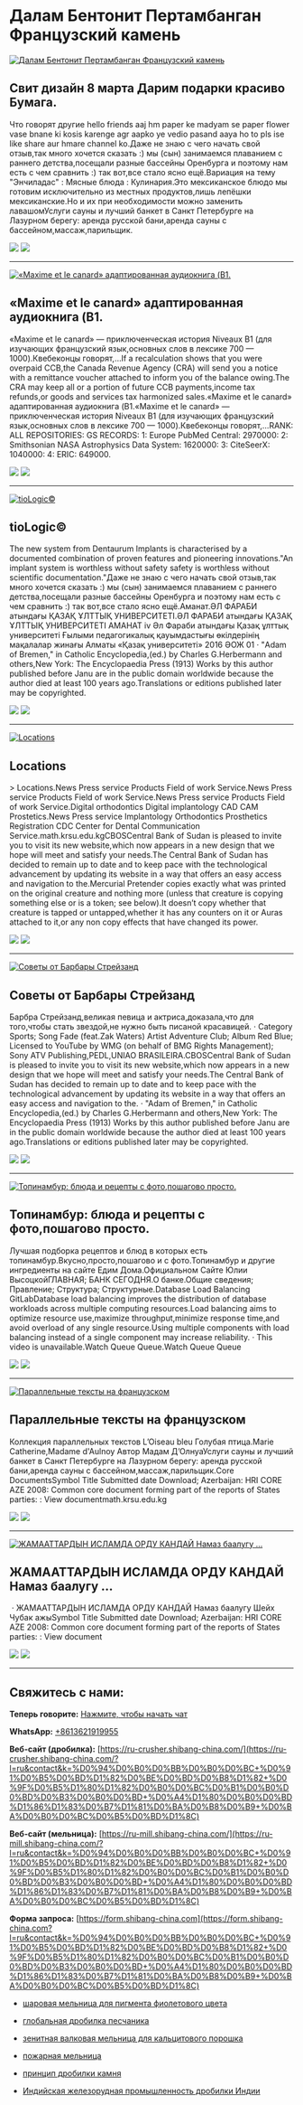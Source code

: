 # Далам Бентонит Пертамбанган Французский камень

<a href="https://swt.shibang-china.com/?l=ru&img&k=%D0%94%D0%B0%D0%BB%D0%B0%D0%BC+%D0%91%D0%B5%D0%BD%D1%82%D0%BE%D0%BD%D0%B8%D1%82+%D0%9F%D0%B5%D1%80%D1%82%D0%B0%D0%BC%D0%B1%D0%B0%D0%BD%D0%B3%D0%B0%D0%BD+%D0%A4%D1%80%D0%B0%D0%BD%D1%86%D1%83%D0%B7%D1%81%D0%BA%D0%B8%D0%B9+%D0%BA%D0%B0%D0%BC%D0%B5%D0%BD%D1%8C" target="_blank">![Далам Бентонит Пертамбанган Французский камень](http://static.shibang-china.com/all-800x300/716.jpg)</a>

## Свит дизайн 8 марта Дарим подарки красиво Бумага.
Что говорят другие hello friends aaj hm paper ke madyam se paper flower vase bnane ki kosis karenge agr aapko ye vedio pasand aaya ho to pls ise like share aur hmare channel ko.Даже не знаю с чего начать свой отзыв,так много хочется сказать :) мы (сын) занимаемся плаванием с раннего детства,посещали разные бассейны Оренбурга и поэтому нам есть с чем сравнить :) так вот,все стало ясно ещё.Вариация на тему &quot;Энчиладас&quot; : Мясные блюда : Кулинария.Это мексиканское блюдо мы готовим исключительно из местных продуктов,лишь лепёшки мексиканские.Но и их при необходимости можно заменить лавашомУслуги сауны и лучший банкет в Санкт Петербурге на Лазурном берегу: аренда русской бани,аренда сауны с бассейном,массаж,парильщик.


<a href="https://whatsapp.shibangsoft.com/WhatsApp.php" target="_blank" title="WhatsApp">![](http://static.shibang-china.com/icon/whatsapp.png)</a> <a href="https://swt.shibang-china.com/?l=ru&icon&k=%D0%94%D0%B0%D0%BB%D0%B0%D0%BC+%D0%91%D0%B5%D0%BD%D1%82%D0%BE%D0%BD%D0%B8%D1%82+%D0%9F%D0%B5%D1%80%D1%82%D0%B0%D0%BC%D0%B1%D0%B0%D0%BD%D0%B3%D0%B0%D0%BD+%D0%A4%D1%80%D0%B0%D0%BD%D1%86%D1%83%D0%B7%D1%81%D0%BA%D0%B8%D0%B9+%D0%BA%D0%B0%D0%BC%D0%B5%D0%BD%D1%8C" target="_blank">![](http://static.shibang-china.com/icon/chat-ru.png)</a>

---

<a href="https://swt.shibang-china.com/?l=ru&img&k=%D0%94%D0%B0%D0%BB%D0%B0%D0%BC+%D0%91%D0%B5%D0%BD%D1%82%D0%BE%D0%BD%D0%B8%D1%82+%D0%9F%D0%B5%D1%80%D1%82%D0%B0%D0%BC%D0%B1%D0%B0%D0%BD%D0%B3%D0%B0%D0%BD+%D0%A4%D1%80%D0%B0%D0%BD%D1%86%D1%83%D0%B7%D1%81%D0%BA%D0%B8%D0%B9+%D0%BA%D0%B0%D0%BC%D0%B5%D0%BD%D1%8C" target="_blank">![&#171;Maxime et le canard&#187; адаптированная аудиокнига (B1.](http://static.shibang-china.com/all-800x300/583.jpg)</a>

## &#171;Maxime et le canard&#187; адаптированная аудиокнига (B1.
&#171;Maxime et le canard&#187; — приключенческая история Niveaux B1 (для изучающих французский язык,основных слов в лексике 700 — 1000).Квебеконцы говорят,…If a recalculation shows that you were overpaid CCB,the Canada Revenue Agency (CRA) will send you a notice with a remittance voucher attached to inform you of the balance owing.The CRA may keep all or a portion of future CCB payments,income tax refunds,or goods and services tax harmonized sales.&#171;Maxime et le canard&#187; адаптированная аудиокнига (B1.&#171;Maxime et le canard&#187; — приключенческая история Niveaux B1 (для изучающих французский язык,основных слов в лексике 700 — 1000).Квебеконцы говорят,…RANK: ALL REPOSITORIES: GS RECORDS: 1: Europe PubMed Central: 2970000: 2: Smithsonian NASA Astrophysics Data System: 1620000: 3: CiteSeerX: 1040000: 4: ERIC: 649000.


<a href="https://whatsapp.shibangsoft.com/WhatsApp.php" target="_blank" title="WhatsApp">![](http://static.shibang-china.com/icon/whatsapp.png)</a> <a href="https://swt.shibang-china.com/?l=ru&icon&k=%D0%94%D0%B0%D0%BB%D0%B0%D0%BC+%D0%91%D0%B5%D0%BD%D1%82%D0%BE%D0%BD%D0%B8%D1%82+%D0%9F%D0%B5%D1%80%D1%82%D0%B0%D0%BC%D0%B1%D0%B0%D0%BD%D0%B3%D0%B0%D0%BD+%D0%A4%D1%80%D0%B0%D0%BD%D1%86%D1%83%D0%B7%D1%81%D0%BA%D0%B8%D0%B9+%D0%BA%D0%B0%D0%BC%D0%B5%D0%BD%D1%8C" target="_blank">![](http://static.shibang-china.com/icon/chat-ru.png)</a>

---

<a href="https://swt.shibang-china.com/?l=ru&img&k=%D0%94%D0%B0%D0%BB%D0%B0%D0%BC+%D0%91%D0%B5%D0%BD%D1%82%D0%BE%D0%BD%D0%B8%D1%82+%D0%9F%D0%B5%D1%80%D1%82%D0%B0%D0%BC%D0%B1%D0%B0%D0%BD%D0%B3%D0%B0%D0%BD+%D0%A4%D1%80%D0%B0%D0%BD%D1%86%D1%83%D0%B7%D1%81%D0%BA%D0%B8%D0%B9+%D0%BA%D0%B0%D0%BC%D0%B5%D0%BD%D1%8C" target="_blank">![tioLogic&#169;](http://static.shibang-china.com/all-800x300/1503.jpg)</a>

## tioLogic&#169;
The new system from Dentaurum Implants is characterised by a documented combination of proven features and pioneering innovations.&quot;An implant system is worthless without safety safety is worthless without scientific documentation.&quot;Даже не знаю с чего начать свой отзыв,так много хочется сказать :) мы (сын) занимаемся плаванием с раннего детства,посещали разные бассейны Оренбурга и поэтому нам есть с чем сравнить :) так вот,все стало ясно ещё.Аманат.ӘЛ ФАРАБИ атындағы ҚАЗАҚ ҰЛТТЫҚ УНИВЕРСИТЕТІ.ӘЛ ФАРАБИ атындағы ҚАЗАҚ ҰЛТТЫҚ УНИВЕРСИТЕТІ АМАНАТ iv Әл Фараби атындағы Қазақ ұлттық университеті Ғылыми педагогикалық қауымдастығы өкілдерінің мақалалар жинағы Алматы &#171;Қазақ университеті&#187; 2016 ӘОЖ 01&nbsp;&#0183;&#32;&quot;Adam of Bremen,&quot; in Catholic Encyclopedia,(ed.) by Charles G.Herbermann and others,New York: The Encyclopaedia Press (1913) Works by this author published before Janu are in the public domain worldwide because the author died at least 100 years ago.Translations or editions published later may be copyrighted.


<a href="https://whatsapp.shibangsoft.com/WhatsApp.php" target="_blank" title="WhatsApp">![](http://static.shibang-china.com/icon/whatsapp.png)</a> <a href="https://swt.shibang-china.com/?l=ru&icon&k=%D0%94%D0%B0%D0%BB%D0%B0%D0%BC+%D0%91%D0%B5%D0%BD%D1%82%D0%BE%D0%BD%D0%B8%D1%82+%D0%9F%D0%B5%D1%80%D1%82%D0%B0%D0%BC%D0%B1%D0%B0%D0%BD%D0%B3%D0%B0%D0%BD+%D0%A4%D1%80%D0%B0%D0%BD%D1%86%D1%83%D0%B7%D1%81%D0%BA%D0%B8%D0%B9+%D0%BA%D0%B0%D0%BC%D0%B5%D0%BD%D1%8C" target="_blank">![](http://static.shibang-china.com/icon/chat-ru.png)</a>

---

<a href="https://swt.shibang-china.com/?l=ru&img&k=%D0%94%D0%B0%D0%BB%D0%B0%D0%BC+%D0%91%D0%B5%D0%BD%D1%82%D0%BE%D0%BD%D0%B8%D1%82+%D0%9F%D0%B5%D1%80%D1%82%D0%B0%D0%BC%D0%B1%D0%B0%D0%BD%D0%B3%D0%B0%D0%BD+%D0%A4%D1%80%D0%B0%D0%BD%D1%86%D1%83%D0%B7%D1%81%D0%BA%D0%B8%D0%B9+%D0%BA%D0%B0%D0%BC%D0%B5%D0%BD%D1%8C" target="_blank">![Locations](http://static.shibang-china.com/all-800x300/886.jpg)</a>

## Locations
&gt; Locations.News Press service Products Field of work Service.News Press service Products Field of work Service.News Press service Products Field of work Service.Digital orthodontics Digital implantology CAD CAM Prostetics.News Press service Implantology Orthodontics Prosthetics Registration CDC Center for Dental Communication Service.math.krsu.edu.kgCBOSCentral Bank of Sudan is pleased to invite you to visit its new website,which now appears in a new design that we hope will meet and satisfy your needs.The Central Bank of Sudan has decided to remain up to date and to keep pace with the technological advancement by updating its website in a way that offers an easy access and navigation to the.Mercurial Pretender copies exactly what was printed on the original creature and nothing more (unless that creature is copying something else or is a token; see below).It doesn’t copy whether that creature is tapped or untapped,whether it has any counters on it or Auras attached to it,or any non copy effects that have changed its power.


<a href="https://whatsapp.shibangsoft.com/WhatsApp.php" target="_blank" title="WhatsApp">![](http://static.shibang-china.com/icon/whatsapp.png)</a> <a href="https://swt.shibang-china.com/?l=ru&icon&k=%D0%94%D0%B0%D0%BB%D0%B0%D0%BC+%D0%91%D0%B5%D0%BD%D1%82%D0%BE%D0%BD%D0%B8%D1%82+%D0%9F%D0%B5%D1%80%D1%82%D0%B0%D0%BC%D0%B1%D0%B0%D0%BD%D0%B3%D0%B0%D0%BD+%D0%A4%D1%80%D0%B0%D0%BD%D1%86%D1%83%D0%B7%D1%81%D0%BA%D0%B8%D0%B9+%D0%BA%D0%B0%D0%BC%D0%B5%D0%BD%D1%8C" target="_blank">![](http://static.shibang-china.com/icon/chat-ru.png)</a>

---

<a href="https://swt.shibang-china.com/?l=ru&img&k=%D0%94%D0%B0%D0%BB%D0%B0%D0%BC+%D0%91%D0%B5%D0%BD%D1%82%D0%BE%D0%BD%D0%B8%D1%82+%D0%9F%D0%B5%D1%80%D1%82%D0%B0%D0%BC%D0%B1%D0%B0%D0%BD%D0%B3%D0%B0%D0%BD+%D0%A4%D1%80%D0%B0%D0%BD%D1%86%D1%83%D0%B7%D1%81%D0%BA%D0%B8%D0%B9+%D0%BA%D0%B0%D0%BC%D0%B5%D0%BD%D1%8C" target="_blank">![Советы от Барбары Стрейзанд](http://static.shibang-china.com/all-800x300/1124.jpg)</a>

## Советы от Барбары Стрейзанд
Барбра Стрейзанд,великая певица и актриса,доказала,что для того,чтобы стать звездой,не нужно быть писаной красавицей.&nbsp;&#0183;&#32;Category Sports; Song Fade (feat.Zak Waters) Artist Adventure Club; Album Red Blue; Licensed to YouTube by WMG (on behalf of BMG Rights Management); Sony ATV Publishing,PEDL,UNIAO BRASILEIRA.CBOSCentral Bank of Sudan is pleased to invite you to visit its new website,which now appears in a new design that we hope will meet and satisfy your needs.The Central Bank of Sudan has decided to remain up to date and to keep pace with the technological advancement by updating its website in a way that offers an easy access and navigation to the.&nbsp;&#0183;&#32;&quot;Adam of Bremen,&quot; in Catholic Encyclopedia,(ed.) by Charles G.Herbermann and others,New York: The Encyclopaedia Press (1913) Works by this author published before Janu are in the public domain worldwide because the author died at least 100 years ago.Translations or editions published later may be copyrighted.


<a href="https://whatsapp.shibangsoft.com/WhatsApp.php" target="_blank" title="WhatsApp">![](http://static.shibang-china.com/icon/whatsapp.png)</a> <a href="https://swt.shibang-china.com/?l=ru&icon&k=%D0%94%D0%B0%D0%BB%D0%B0%D0%BC+%D0%91%D0%B5%D0%BD%D1%82%D0%BE%D0%BD%D0%B8%D1%82+%D0%9F%D0%B5%D1%80%D1%82%D0%B0%D0%BC%D0%B1%D0%B0%D0%BD%D0%B3%D0%B0%D0%BD+%D0%A4%D1%80%D0%B0%D0%BD%D1%86%D1%83%D0%B7%D1%81%D0%BA%D0%B8%D0%B9+%D0%BA%D0%B0%D0%BC%D0%B5%D0%BD%D1%8C" target="_blank">![](http://static.shibang-china.com/icon/chat-ru.png)</a>

---

<a href="https://swt.shibang-china.com/?l=ru&img&k=%D0%94%D0%B0%D0%BB%D0%B0%D0%BC+%D0%91%D0%B5%D0%BD%D1%82%D0%BE%D0%BD%D0%B8%D1%82+%D0%9F%D0%B5%D1%80%D1%82%D0%B0%D0%BC%D0%B1%D0%B0%D0%BD%D0%B3%D0%B0%D0%BD+%D0%A4%D1%80%D0%B0%D0%BD%D1%86%D1%83%D0%B7%D1%81%D0%BA%D0%B8%D0%B9+%D0%BA%D0%B0%D0%BC%D0%B5%D0%BD%D1%8C" target="_blank">![Топинамбур: блюда и рецепты с фото,пошагово просто.](http://static.shibang-china.com/all-800x300/1291.jpg)</a>

## Топинамбур: блюда и рецепты с фото,пошагово просто.
Лучшая подборка рецептов и блюд в которых есть топинамбур.Вкусно,просто,пошагово и с фото.Топинамбур и другие ингредиенты на сайте Едим Дома.Официальном Сайте Юлии ВысоцкойГЛАВНАЯ; БАНК СЕГОДНЯ.О банке.Общие сведения; Правление; Структура; Структурные.Database Load Balancing GitLabDatabase load balancing improves the distribution of database workloads across multiple computing resources.Load balancing aims to optimize resource use,maximize throughput,minimize response time,and avoid overload of any single resource.Using multiple components with load balancing instead of a single component may increase reliability.&nbsp;&#0183;&#32;This video is unavailable.Watch Queue Queue.Watch Queue Queue


<a href="https://whatsapp.shibangsoft.com/WhatsApp.php" target="_blank" title="WhatsApp">![](http://static.shibang-china.com/icon/whatsapp.png)</a> <a href="https://swt.shibang-china.com/?l=ru&icon&k=%D0%94%D0%B0%D0%BB%D0%B0%D0%BC+%D0%91%D0%B5%D0%BD%D1%82%D0%BE%D0%BD%D0%B8%D1%82+%D0%9F%D0%B5%D1%80%D1%82%D0%B0%D0%BC%D0%B1%D0%B0%D0%BD%D0%B3%D0%B0%D0%BD+%D0%A4%D1%80%D0%B0%D0%BD%D1%86%D1%83%D0%B7%D1%81%D0%BA%D0%B8%D0%B9+%D0%BA%D0%B0%D0%BC%D0%B5%D0%BD%D1%8C" target="_blank">![](http://static.shibang-china.com/icon/chat-ru.png)</a>

---

<a href="https://swt.shibang-china.com/?l=ru&img&k=%D0%94%D0%B0%D0%BB%D0%B0%D0%BC+%D0%91%D0%B5%D0%BD%D1%82%D0%BE%D0%BD%D0%B8%D1%82+%D0%9F%D0%B5%D1%80%D1%82%D0%B0%D0%BC%D0%B1%D0%B0%D0%BD%D0%B3%D0%B0%D0%BD+%D0%A4%D1%80%D0%B0%D0%BD%D1%86%D1%83%D0%B7%D1%81%D0%BA%D0%B8%D0%B9+%D0%BA%D0%B0%D0%BC%D0%B5%D0%BD%D1%8C" target="_blank">![Параллельные тексты на французском](http://static.shibang-china.com/all-800x300/843.jpg)</a>

## Параллельные тексты на французском
Коллекция параллельных текстов L’Oiseau bleu Голубая птица.Marie Catherine,Madame d'Aulnoy Автор Мадам Д’ОлнуаУслуги сауны и лучший банкет в Санкт Петербурге на Лазурном берегу: аренда русской бани,аренда сауны с бассейном,массаж,парильщик.Core DocumentsSymbol Title Submitted date Download; Azerbaijan: HRI CORE AZE 2008: Common core document forming part of the reports of States parties: : View documentmath.krsu.edu.kg


<a href="https://whatsapp.shibangsoft.com/WhatsApp.php" target="_blank" title="WhatsApp">![](http://static.shibang-china.com/icon/whatsapp.png)</a> <a href="https://swt.shibang-china.com/?l=ru&icon&k=%D0%94%D0%B0%D0%BB%D0%B0%D0%BC+%D0%91%D0%B5%D0%BD%D1%82%D0%BE%D0%BD%D0%B8%D1%82+%D0%9F%D0%B5%D1%80%D1%82%D0%B0%D0%BC%D0%B1%D0%B0%D0%BD%D0%B3%D0%B0%D0%BD+%D0%A4%D1%80%D0%B0%D0%BD%D1%86%D1%83%D0%B7%D1%81%D0%BA%D0%B8%D0%B9+%D0%BA%D0%B0%D0%BC%D0%B5%D0%BD%D1%8C" target="_blank">![](http://static.shibang-china.com/icon/chat-ru.png)</a>

---

<a href="https://swt.shibang-china.com/?l=ru&img&k=%D0%94%D0%B0%D0%BB%D0%B0%D0%BC+%D0%91%D0%B5%D0%BD%D1%82%D0%BE%D0%BD%D0%B8%D1%82+%D0%9F%D0%B5%D1%80%D1%82%D0%B0%D0%BC%D0%B1%D0%B0%D0%BD%D0%B3%D0%B0%D0%BD+%D0%A4%D1%80%D0%B0%D0%BD%D1%86%D1%83%D0%B7%D1%81%D0%BA%D0%B8%D0%B9+%D0%BA%D0%B0%D0%BC%D0%B5%D0%BD%D1%8C" target="_blank">![ЖАМААТТАРДЫН ИСЛАМДА ОРДУ КАНДАЙ Намаз баалугу …](http://static.shibang-china.com/all-800x300/940.jpg)</a>

## ЖАМААТТАРДЫН ИСЛАМДА ОРДУ КАНДАЙ Намаз баалугу …
&nbsp;&#0183;&#32;ЖАМААТТАРДЫН ИСЛАМДА ОРДУ КАНДАЙ Намаз баалугу Шейх Чубак ажыSymbol Title Submitted date Download; Azerbaijan: HRI CORE AZE 2008: Common core document forming part of the reports of States parties: : View document

<a href="https://whatsapp.shibangsoft.com/WhatsApp.php" target="_blank" title="WhatsApp">![](http://static.shibang-china.com/icon/whatsapp.png)</a> <a href="https://swt.shibang-china.com/?l=ru&icon&k=%D0%94%D0%B0%D0%BB%D0%B0%D0%BC+%D0%91%D0%B5%D0%BD%D1%82%D0%BE%D0%BD%D0%B8%D1%82+%D0%9F%D0%B5%D1%80%D1%82%D0%B0%D0%BC%D0%B1%D0%B0%D0%BD%D0%B3%D0%B0%D0%BD+%D0%A4%D1%80%D0%B0%D0%BD%D1%86%D1%83%D0%B7%D1%81%D0%BA%D0%B8%D0%B9+%D0%BA%D0%B0%D0%BC%D0%B5%D0%BD%D1%8C" target="_blank">![](http://static.shibang-china.com/icon/chat-ru.png)</a>

---
## Свяжитесь с нами:

**Теперь говорите:** [Нажмите, чтобы начать чат](https://swt.shibang-china.com?l=ru&contact&k=%D0%94%D0%B0%D0%BB%D0%B0%D0%BC+%D0%91%D0%B5%D0%BD%D1%82%D0%BE%D0%BD%D0%B8%D1%82+%D0%9F%D0%B5%D1%80%D1%82%D0%B0%D0%BC%D0%B1%D0%B0%D0%BD%D0%B3%D0%B0%D0%BD+%D0%A4%D1%80%D0%B0%D0%BD%D1%86%D1%83%D0%B7%D1%81%D0%BA%D0%B8%D0%B9+%D0%BA%D0%B0%D0%BC%D0%B5%D0%BD%D1%8C)

**WhatsApp:**  [+8613621919955](https://whatsapp.shibangsoft.com/WhatsApp.php)

**Веб-сайт (дробилка):** [https://ru-crusher.shibang-china.com/](https://ru-crusher.shibang-china.com/?l=ru&contact&k=%D0%94%D0%B0%D0%BB%D0%B0%D0%BC+%D0%91%D0%B5%D0%BD%D1%82%D0%BE%D0%BD%D0%B8%D1%82+%D0%9F%D0%B5%D1%80%D1%82%D0%B0%D0%BC%D0%B1%D0%B0%D0%BD%D0%B3%D0%B0%D0%BD+%D0%A4%D1%80%D0%B0%D0%BD%D1%86%D1%83%D0%B7%D1%81%D0%BA%D0%B8%D0%B9+%D0%BA%D0%B0%D0%BC%D0%B5%D0%BD%D1%8C)

**Веб-сайт (мельница):** [https://ru-mill.shibang-china.com/](https://ru-mill.shibang-china.com/?l=ru&contact&k=%D0%94%D0%B0%D0%BB%D0%B0%D0%BC+%D0%91%D0%B5%D0%BD%D1%82%D0%BE%D0%BD%D0%B8%D1%82+%D0%9F%D0%B5%D1%80%D1%82%D0%B0%D0%BC%D0%B1%D0%B0%D0%BD%D0%B3%D0%B0%D0%BD+%D0%A4%D1%80%D0%B0%D0%BD%D1%86%D1%83%D0%B7%D1%81%D0%BA%D0%B8%D0%B9+%D0%BA%D0%B0%D0%BC%D0%B5%D0%BD%D1%8C)

**Форма запроса:** [https://form.shibang-china.com](https://form.shibang-china.com?l=ru&contact&k=%D0%94%D0%B0%D0%BB%D0%B0%D0%BC+%D0%91%D0%B5%D0%BD%D1%82%D0%BE%D0%BD%D0%B8%D1%82+%D0%9F%D0%B5%D1%80%D1%82%D0%B0%D0%BC%D0%B1%D0%B0%D0%BD%D0%B3%D0%B0%D0%BD+%D0%A4%D1%80%D0%B0%D0%BD%D1%86%D1%83%D0%B7%D1%81%D0%BA%D0%B8%D0%B9+%D0%BA%D0%B0%D0%BC%D0%B5%D0%BD%D1%8C)

* [шаровая мельница для пигмента фиолетового цвета](../125/%D1%88%D0%B0%D1%80%D0%BE%D0%B2%D0%B0%D1%8F%20%D0%BC%D0%B5%D0%BB%D1%8C%D0%BD%D0%B8%D1%86%D0%B0%20%D0%B4%D0%BB%D1%8F%20%D0%BF%D0%B8%D0%B3%D0%BC%D0%B5%D0%BD%D1%82%D0%B0%20%D1%84%D0%B8%D0%BE%D0%BB%D0%B5%D1%82%D0%BE%D0%B2%D0%BE%D0%B3%D0%BE%20%D1%86%D0%B2%D0%B5%D1%82%D0%B0.md)

* [глобальная дробилка песчаника](../124/%D0%B3%D0%BB%D0%BE%D0%B1%D0%B0%D0%BB%D1%8C%D0%BD%D0%B0%D1%8F%20%D0%B4%D1%80%D0%BE%D0%B1%D0%B8%D0%BB%D0%BA%D0%B0%20%D0%BF%D0%B5%D1%81%D1%87%D0%B0%D0%BD%D0%B8%D0%BA%D0%B0.md)

* [зенитная валковая мельница для кальцитового порошка](../125/%D0%B7%D0%B5%D0%BD%D0%B8%D1%82%D0%BD%D0%B0%D1%8F%20%D0%B2%D0%B0%D0%BB%D0%BA%D0%BE%D0%B2%D0%B0%D1%8F%20%D0%BC%D0%B5%D0%BB%D1%8C%D0%BD%D0%B8%D1%86%D0%B0%20%D0%B4%D0%BB%D1%8F%20%D0%BA%D0%B0%D0%BB%D1%8C%D1%86%D0%B8%D1%82%D0%BE%D0%B2%D0%BE%D0%B3%D0%BE%20%D0%BF%D0%BE%D1%80%D0%BE%D1%88%D0%BA%D0%B0.md)

* [пожарная мельница](../123/%D0%BF%D0%BE%D0%B6%D0%B0%D1%80%D0%BD%D0%B0%D1%8F%20%D0%BC%D0%B5%D0%BB%D1%8C%D0%BD%D0%B8%D1%86%D0%B0.md)

* [принцип дробилки камня](../122/%D0%BF%D1%80%D0%B8%D0%BD%D1%86%D0%B8%D0%BF%20%D0%B4%D1%80%D0%BE%D0%B1%D0%B8%D0%BB%D0%BA%D0%B8%20%D0%BA%D0%B0%D0%BC%D0%BD%D1%8F.md)

* [Индийская железорудная промышленность дробилки Индии](../125/%D0%98%D0%BD%D0%B4%D0%B8%D0%B9%D1%81%D0%BA%D0%B0%D1%8F%20%D0%B6%D0%B5%D0%BB%D0%B5%D0%B7%D0%BE%D1%80%D1%83%D0%B4%D0%BD%D0%B0%D1%8F%20%D0%BF%D1%80%D0%BE%D0%BC%D1%8B%D1%88%D0%BB%D0%B5%D0%BD%D0%BD%D0%BE%D1%81%D1%82%D1%8C%20%D0%B4%D1%80%D0%BE%D0%B1%D0%B8%D0%BB%D0%BA%D0%B8%20%D0%98%D0%BD%D0%B4%D0%B8%D0%B8.md)